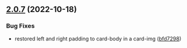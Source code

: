## [2.0.7](https://github.com/italia/bootstrap-italia/compare/v2.0.6...v2.0.7) (2022-10-18)

### Bug Fixes

* restored left and right padding to card-body in a card-img ([bfd7298](https://github.com/italia/bootstrap-italia/commit/bfd729822a370942c155419442821f9cded5e306))